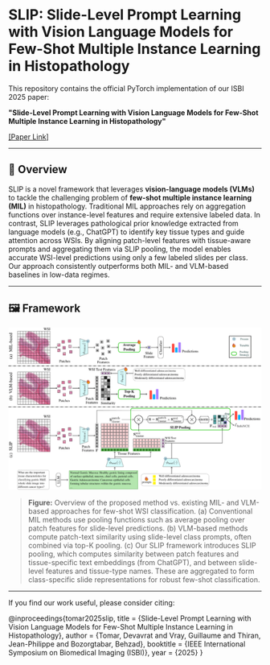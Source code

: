 # SLIP: Slide-Level Prompt Learning with Vision Language Models for Few-Shot Multiple Instance Learning in Histopathology

This repository contains the official PyTorch implementation of our ISBI 2025 paper:

**"Slide-Level Prompt Learning with Vision Language Models for Few-Shot Multiple Instance Learning in Histopathology"**

[[Paper Link]](https://arxiv.org/abs/XXXX.XXXXX) 

---

## 🧠 Overview

SLIP is a novel framework that leverages **vision-language models (VLMs)** to tackle the challenging problem of **few-shot multiple instance learning (MIL)** in histopathology. Traditional MIL approaches rely on aggregation functions over instance-level features and require extensive labeled data. In contrast, SLIP leverages pathological prior knowledge extracted from language models (e.g., ChatGPT) to identify key tissue types and guide attention across WSIs. By aligning patch-level features with tissue-aware prompts and aggregating them via SLIP pooling, the model enables accurate WSI-level predictions using only a few labeled slides per class. Our approach consistently outperforms both MIL- and VLM-based baselines in low-data regimes.

---

## 🖼️ Framework

<p align="center">
  <img src="assets/slip_framework.png" alt="SLIP Framework" width="800"/>
</p>

> **Figure:** Overview of the proposed method vs. existing MIL- and VLM-based approaches for few-shot WSI classification.
(a) Conventional MIL methods use pooling functions such as average pooling over patch features for slide-level predictions.
(b) VLM-based methods compute patch-text similarity using slide-level class prompts, often combined via top-K pooling.
(c) Our SLIP framework introduces SLIP pooling, which computes similarity between patch features and tissue-specific text embeddings (from ChatGPT), and between slide-level features and tissue-type names. These are aggregated to form class-specific slide representations for robust few-shot classification.

---
If you find our work useful, please consider citing:

@inproceedings{tomar2025slip,
  title     = {Slide-Level Prompt Learning with Vision Language Models for Few-Shot Multiple Instance Learning in Histopathology},
  author    = {Tomar, Devavrat and Vray, Guillaume and Thiran, Jean-Philippe and Bozorgtabar, Behzad},
  booktitle = {IEEE International Symposium on Biomedical Imaging (ISBI)},
  year      = {2025}
}




